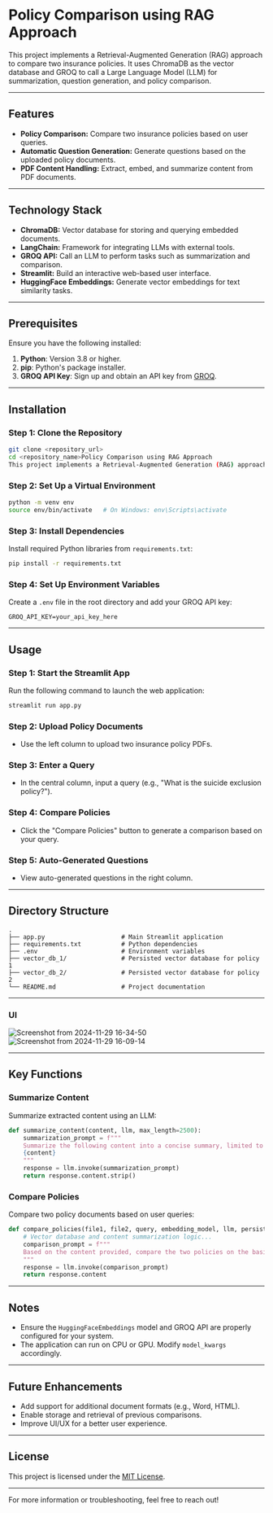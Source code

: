 # Policy Comparison using RAG Approach

This project implements a Retrieval-Augmented Generation (RAG) approach to compare two insurance policies. It uses ChromaDB as the vector database and GROQ to call a Large Language Model (LLM) for summarization, question generation, and policy comparison.

---

## Features

- **Policy Comparison:** Compare two insurance policies based on user queries.
- **Automatic Question Generation:** Generate questions based on the uploaded policy documents.
- **PDF Content Handling:** Extract, embed, and summarize content from PDF documents.

---

## Technology Stack

- **ChromaDB:** Vector database for storing and querying embedded documents.
- **LangChain:** Framework for integrating LLMs with external tools.
- **GROQ API:** Call an LLM to perform tasks such as summarization and comparison.
- **Streamlit:** Build an interactive web-based user interface.
- **HuggingFace Embeddings:** Generate vector embeddings for text similarity tasks.

---

## Prerequisites

Ensure you have the following installed:

1. **Python**: Version 3.8 or higher.
2. **pip**: Python's package installer.
3. **GROQ API Key**: Sign up and obtain an API key from [GROQ](https://www.groq.com).

---

## Installation

### Step 1: Clone the Repository

```bash
git clone <repository_url>
cd <repository_name>Policy Comparison using RAG Approach
This project implements a Retrieval-Augmented Generation (RAG) approach to compare two insurance policies. It uses ChromaDB as the vector database and GROQ to call a Large Language Model (LLM) for summarization, question generation, and policy comparison.


```

### Step 2: Set Up a Virtual Environment

```bash
python -m venv env
source env/bin/activate   # On Windows: env\Scripts\activate
```

### Step 3: Install Dependencies

Install required Python libraries from `requirements.txt`:

```bash
pip install -r requirements.txt
```

### Step 4: Set Up Environment Variables

Create a `.env` file in the root directory and add your GROQ API key:

```env
GROQ_API_KEY=your_api_key_here
```

---

## Usage

### Step 1: Start the Streamlit App

Run the following command to launch the web application:

```bash
streamlit run app.py
```

### Step 2: Upload Policy Documents

- Use the left column to upload two insurance policy PDFs.

### Step 3: Enter a Query

- In the central column, input a query (e.g., "What is the suicide exclusion policy?").

### Step 4: Compare Policies

- Click the "Compare Policies" button to generate a comparison based on your query.

### Step 5: Auto-Generated Questions

- View auto-generated questions in the right column.

---

## Directory Structure

```plaintext
.
├── app.py                     # Main Streamlit application
├── requirements.txt           # Python dependencies
├── .env                       # Environment variables
├── vector_db_1/               # Persisted vector database for policy 1
├── vector_db_2/               # Persisted vector database for policy 2
└── README.md                  # Project documentation
```

---

### UI
![Screenshot from 2024-11-29 16-34-50](https://github.com/user-attachments/assets/a577d6ba-63c3-4b0c-a8b2-376ecd108dda)
![Screenshot from 2024-11-29 16-09-14](https://github.com/user-attachments/assets/1b8cb929-a9cd-4928-8ce2-32e229aef31b)




---

## Key Functions

### Summarize Content

Summarize extracted content using an LLM:

```python
def summarize_content(content, llm, max_length=2500):
    summarization_prompt = f"""
    Summarize the following content into a concise summary, limited to {max_length} characters:
    {content}
    """
    response = llm.invoke(summarization_prompt)
    return response.content.strip()
```

### Compare Policies

Compare two policy documents based on user queries:

```python
def compare_policies(file1, file2, query, embedding_model, llm, persist_dir1, persist_dir2):
    # Vector database and content summarization logic...
    comparison_prompt = f"""
    Based on the content provided, compare the two policies on the basis of the user's question "{query}".
    """
    response = llm.invoke(comparison_prompt)
    return response.content
```

---

## Notes

- Ensure the `HuggingFaceEmbeddings` model and GROQ API are properly configured for your system.
- The application can run on CPU or GPU. Modify `model_kwargs` accordingly.

---

## Future Enhancements

- Add support for additional document formats (e.g., Word, HTML).
- Enable storage and retrieval of previous comparisons.
- Improve UI/UX for a better user experience.

---

## License

This project is licensed under the [MIT License](LICENSE).

---

For more information or troubleshooting, feel free to reach out!



